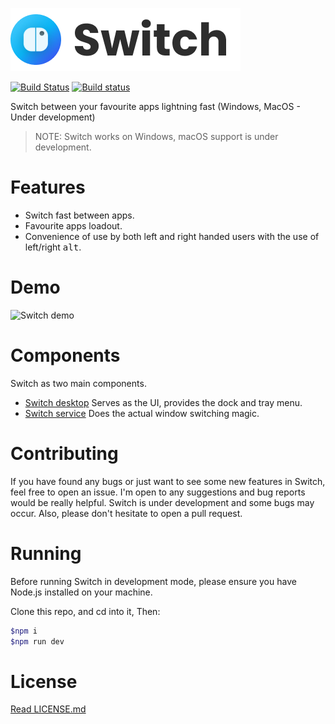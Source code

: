 ![Switch logo](./docs/switch-logo-dark.png)

[![Build Status](https://travis-ci.org/ahkohd/switch-desktop.svg?branch=master)](https://travis-ci.org/ahkohd/switch-desktop) [![Build status](https://ci.appveyor.com/api/projects/status/ueo46t4pb2p8tdrv?svg=true)](https://ci.appveyor.com/project/ahkohd/switch-desktop)

Switch between your favourite apps lightning fast (Windows, MacOS - Under development)
> NOTE: Switch works on Windows, macOS support is under development.

# Features
- Switch fast between apps.
- Favourite apps loadout.
- Convenience of use by both left and right handed users with the use of left/right <kbd>alt</kbd>.

# Demo
![Switch demo](./docs/switch-demo.gif)

# Components
Switch as two main components.
- [Switch desktop](https://github.com/ahkohd/switch-desktop) Serves as the UI, provides the dock and tray menu.
- [Switch service](https://github.com/ahkohd/switch) Does the actual window switching magic.

# Contributing
If you have found any bugs or just want to see some new features in Switch, feel free to open an issue. I'm open to any suggestions and bug reports would be really helpful. Switch is under development and some bugs may occur. Also, please don't hesitate to open a pull request.

# Running
Before running Switch in development mode, please ensure you have Node.js installed on your machine.

Clone this repo, and cd into it, Then:
```bash
$npm i
$npm run dev
```

# License
[Read  LICENSE.md](./LICENSE.md)
